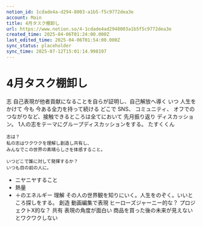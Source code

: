 ```yaml
---
notion_id: 1cdade4a-d294-8003-a1b5-f5c9772dea3e
account: Main
title: 4月タスク棚卸し
url: https://www.notion.so/4-1cdade4ad2948003a1b5f5c9772dea3e
created_time: 2025-04-06T01:24:00.000Z
last_edited_time: 2025-04-06T01:54:00.000Z
sync_status: placeholder
sync_time: 2025-07-12T15:01:14.998197
---
```

# 4月タスク棚卸し

志
自己表現が他者貢献になることを自らが証明し、自己解放へ導く
いつ
人生をかけて 今も 今ある全力を持って続ける
どこで
SNS、 コミュニティ、 オフでのつながりなど、接触できるところは全てにおいて
先月振り返り
ディスカッション。
1人の志をテーマにグループディスカッションをする。
たすくくん
```plain text
志は？
私の志はワクワクを理解し創造し共有し、
みんなでこの世界の素晴らしさを体感すること。

いつどこで誰に対して発揮するか？
いつも目の前の人に。
```
- ニヤニヤすること
- 熱量
- ＋のエネルギー
理解
  その人の世界観を知りにいく。人生をのぞく。いいところ探しをする。
創造
  動画編集で表現
  ヒーローズジャーニー的な？
  プロジェクトX的な？
共有
  表現の角度が面白い
商品を買った後の未来が見えないとワクワクしない